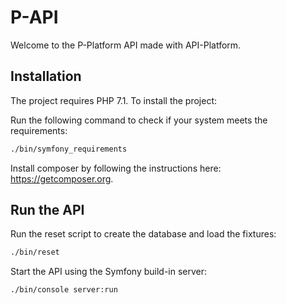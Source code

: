 P-API
=====

Welcome to the P-Platform API made with API-Platform.

Installation
------------

The project requires PHP 7.1. To install the project:

Run the following command to check if your system meets the requirements:

```sh
./bin/symfony_requirements
```

Install composer by following the instructions here: https://getcomposer.org.

Run the API
-----------

Run the reset script to create the database and load the fixtures:

```sh
./bin/reset
```

Start the API using the Symfony build-in server:

```sh
./bin/console server:run
```
